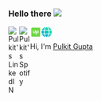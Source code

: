 ### Hello there <img src="https://media.giphy.com/media/hvRJCLFzcasrR4ia7z/giphy.gif"  width="25px">

<a href="https://www.linkedin.com/in/pulkitgupta2k/">
  <img align="left" alt="Pulkit's LinkedIN" width="22px" src="https://raw.githubusercontent.com/peterthehan/peterthehan/master/assets/linkedin.svg" />
</a>
<a href="https://open.spotify.com/user/pemb40tmnj063x7sij8u2he1y">
  <img align="left" alt="Pulkit's Spotify" width="22px" src="https://raw.githubusercontent.com/peterthehan/peterthehan/master/assets/spotify.svg" />
</a>
<a href="https://www.upwork.com/freelancers/~01ade1858fedd50ace/">
  <img align="left" alt="Pulkit's Freelance Profile" width="22px" src="upwork.png" />
</a>
<a href="https://pulkitgupta2k.in">
  <img align="left" alt="Pulkit's Website" width="22px" src="web.png" />
</a>

<br />

Hi, I'm [Pulkit Gupta](https://pulkitgupta2k.in/) 
<!--
**pulkitgupta2k/pulkitgupta2k** is a ✨ _special_ ✨ repository because its `README.md` (this file) appears on your GitHub profile.

Here are some ideas to get you started:

- 🔭 I’m currently working on ...
- 🌱 I’m currently learning ...
- 👯 I’m looking to collaborate on ...
- 🤔 I’m looking for help with ...
- 💬 Ask me about ...
- 📫 How to reach me: ...
- 😄 Pronouns: ...
- ⚡ Fun fact: ...
-->
